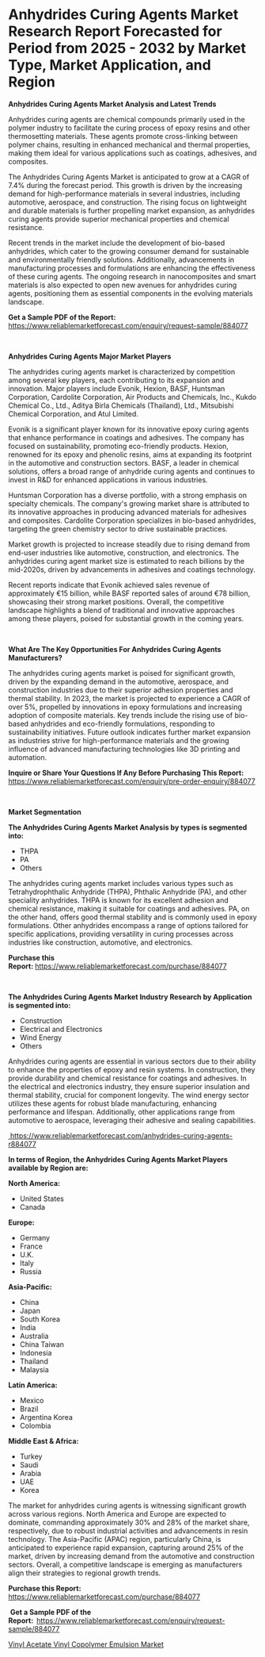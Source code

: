 <p><h1>Anhydrides Curing Agents Market Research Report Forecasted for Period from 2025 -  2032 by Market Type, Market Application, and Region</h1></p><p><strong>Anhydrides Curing Agents Market Analysis and Latest Trends</strong></p>
<p><p>Anhydrides curing agents are chemical compounds primarily used in the polymer industry to facilitate the curing process of epoxy resins and other thermosetting materials. These agents promote cross-linking between polymer chains, resulting in enhanced mechanical and thermal properties, making them ideal for various applications such as coatings, adhesives, and composites.</p><p>The Anhydrides Curing Agents Market is anticipated to grow at a CAGR of 7.4% during the forecast period. This growth is driven by the increasing demand for high-performance materials in several industries, including automotive, aerospace, and construction. The rising focus on lightweight and durable materials is further propelling market expansion, as anhydrides curing agents provide superior mechanical properties and chemical resistance.</p><p>Recent trends in the market include the development of bio-based anhydrides, which cater to the growing consumer demand for sustainable and environmentally friendly solutions. Additionally, advancements in manufacturing processes and formulations are enhancing the effectiveness of these curing agents. The ongoing research in nanocomposites and smart materials is also expected to open new avenues for anhydrides curing agents, positioning them as essential components in the evolving materials landscape.</p></p>
<p><strong>Get a Sample PDF of the Report:&nbsp;</strong> <a href="https://www.reliablemarketforecast.com/enquiry/request-sample/884077?utm_campaign=2011&utm_medium=2&utm_source=Github&utm_content=ia&utm_term=01022025&utm_id=anhydrides-curing-agents">https://www.reliablemarketforecast.com/enquiry/request-sample/884077</a></p>
<p>&nbsp;</p>
<p><strong>Anhydrides Curing Agents Major Market Players</strong></p>
<p><p>The anhydrides curing agents market is characterized by competition among several key players, each contributing to its expansion and innovation. Major players include Evonik, Hexion, BASF, Huntsman Corporation, Cardolite Corporation, Air Products and Chemicals, Inc., Kukdo Chemical Co., Ltd., Aditya Birla Chemicals (Thailand), Ltd., Mitsubishi Chemical Corporation, and Atul Limited.</p><p>Evonik is a significant player known for its innovative epoxy curing agents that enhance performance in coatings and adhesives. The company has focused on sustainability, promoting eco-friendly products. Hexion, renowned for its epoxy and phenolic resins, aims at expanding its footprint in the automotive and construction sectors. BASF, a leader in chemical solutions, offers a broad range of anhydride curing agents and continues to invest in R&D for enhanced applications in various industries.</p><p>Huntsman Corporation has a diverse portfolio, with a strong emphasis on specialty chemicals. The company's growing market share is attributed to its innovative approaches in producing advanced materials for adhesives and composites. Cardolite Corporation specializes in bio-based anhydrides, targeting the green chemistry sector to drive sustainable practices. </p><p>Market growth is projected to increase steadily due to rising demand from end-user industries like automotive, construction, and electronics. The anhydrides curing agent market size is estimated to reach billions by the mid-2020s, driven by advancements in adhesives and coatings technology.</p><p>Recent reports indicate that Evonik achieved sales revenue of approximately €15 billion, while BASF reported sales of around €78 billion, showcasing their strong market positions. Overall, the competitive landscape highlights a blend of traditional and innovative approaches among these players, poised for substantial growth in the coming years.</p></p>
<p>&nbsp;</p>
<p><strong>What Are The Key Opportunities For Anhydrides Curing Agents Manufacturers?</strong></p>
<p><p>The anhydrides curing agents market is poised for significant growth, driven by the expanding demand in the automotive, aerospace, and construction industries due to their superior adhesion properties and thermal stability. In 2023, the market is projected to experience a CAGR of over 5%, propelled by innovations in epoxy formulations and increasing adoption of composite materials. Key trends include the rising use of bio-based anhydrides and eco-friendly formulations, responding to sustainability initiatives. Future outlook indicates further market expansion as industries strive for high-performance materials and the growing influence of advanced manufacturing technologies like 3D printing and automation.</p></p>
<p><strong>Inquire or Share Your Questions If Any Before Purchasing This Report:</strong> <a href="https://www.reliablemarketforecast.com/enquiry/pre-order-enquiry/884077?utm_campaign=2011&utm_medium=2&utm_source=Github&utm_content=ia&utm_term=01022025&utm_id=anhydrides-curing-agents">https://www.reliablemarketforecast.com/enquiry/pre-order-enquiry/884077</a></p>
<p>&nbsp;</p>
<p><strong>Market Segmentation</strong></p>
<p><strong>The Anhydrides Curing Agents Market Analysis by types is segmented into:</strong></p>
<p><ul><li>THPA</li><li>PA</li><li>Others</li></ul></p>
<p><p>The anhydrides curing agents market includes various types such as Tetrahydrophthalic Anhydride (THPA), Phthalic Anhydride (PA), and other speciality anhydrides. THPA is known for its excellent adhesion and chemical resistance, making it suitable for coatings and adhesives. PA, on the other hand, offers good thermal stability and is commonly used in epoxy formulations. Other anhydrides encompass a range of options tailored for specific applications, providing versatility in curing processes across industries like construction, automotive, and electronics.</p></p>
<p><strong>Purchase this Report:&nbsp;</strong><a href="https://www.reliablemarketforecast.com/purchase/884077?utm_campaign=2011&utm_medium=2&utm_source=Github&utm_content=ia&utm_term=01022025&utm_id=anhydrides-curing-agents">https://www.reliablemarketforecast.com/purchase/884077</a></p>
<p>&nbsp;</p>
<p><strong>The Anhydrides Curing Agents Market Industry Research by Application is segmented into:</strong></p>
<p><ul><li>Construction</li><li>Electrical and Electronics</li><li>Wind Energy</li><li>Others</li></ul></p>
<p><p>Anhydrides curing agents are essential in various sectors due to their ability to enhance the properties of epoxy and resin systems. In construction, they provide durability and chemical resistance for coatings and adhesives. In the electrical and electronics industry, they ensure superior insulation and thermal stability, crucial for component longevity. The wind energy sector utilizes these agents for robust blade manufacturing, enhancing performance and lifespan. Additionally, other applications range from automotive to aerospace, leveraging their adhesive and sealing capabilities.</p></p>
<p><a href="https://www.reliablemarketforecast.com/anhydrides-curing-agents-r884077?utm_campaign=2011&utm_medium=2&utm_source=Github&utm_content=ia&utm_term=01022025&utm_id=anhydrides-curing-agents">&nbsp;https://www.reliablemarketforecast.com/anhydrides-curing-agents-r884077</a></p>
<p><strong>In terms of Region, the Anhydrides Curing Agents Market Players available by Region are:</strong></p>
<p>
    <p> <strong> North America: </strong>
        <ul>
            <li>United States</li>
            <li>Canada</li>
        </ul>
        </p> 
    <p> <strong> Europe: </strong>
        <ul>
            <li>Germany</li>
            <li>France</li>
            <li>U.K.</li>
            <li>Italy</li>
            <li>Russia</li>
        </ul>
        </p> 
    <p> <strong> Asia-Pacific: </strong>
        <ul>
            <li>China</li>
            <li>Japan</li>
            <li>South Korea</li>
            <li>India</li>
            <li>Australia</li>
            <li>China Taiwan</li>
            <li>Indonesia</li>
            <li>Thailand</li>
            <li>Malaysia</li>
        </ul>
        </p> 
    <p> <strong> Latin America: </strong>
        <ul>
            <li>Mexico</li>
            <li>Brazil</li>
            <li>Argentina Korea</li>
            <li>Colombia</li>
        </ul>
        </p> 
    <p> <strong> Middle East & Africa: </strong>
        <ul>
            <li>Turkey</li>
            <li>Saudi</li>
            <li>Arabia</li>
            <li>UAE</li>
            <li>Korea</li>
        </ul>
    </p>
    </p>
<p><p>The market for anhydrides curing agents is witnessing significant growth across various regions. North America and Europe are expected to dominate, commanding approximately 30% and 28% of the market share, respectively, due to robust industrial activities and advancements in resin technology. The Asia-Pacific (APAC) region, particularly China, is anticipated to experience rapid expansion, capturing around 25% of the market, driven by increasing demand from the automotive and construction sectors. Overall, a competitive landscape is emerging as manufacturers align their strategies to regional growth trends.</p></p>
<p><strong>Purchase this Report: </strong><a href="https://www.reliablemarketforecast.com/purchase/884077?utm_campaign=2011&utm_medium=2&utm_source=Github&utm_content=ia&utm_term=01022025&utm_id=anhydrides-curing-agents">https://www.reliablemarketforecast.com/purchase/884077</a></p>
<p>&nbsp;<strong>Get a Sample PDF of the Report:&nbsp;&nbsp;</strong><a href="https://www.reliablemarketforecast.com/enquiry/request-sample/884077?utm_campaign=2011&utm_medium=2&utm_source=Github&utm_content=ia&utm_term=01022025&utm_id=anhydrides-curing-agents">https://www.reliablemarketforecast.com/enquiry/request-sample/884077</a></p>
<p><strong></strong></p>
<p><p><a href="https://github.com/ChiragRp1/Market-Research-Report-List-7/blob/main/vinyl-acetate-vinyl-copolymer-emulsion-market.md?utm_campaign=2011&utm_medium=2&utm_source=Github&utm_content=ia&utm_term=01022025&utm_id=anhydrides-curing-agents">Vinyl Acetate Vinyl Copolymer Emulsion Market</a></p></p>